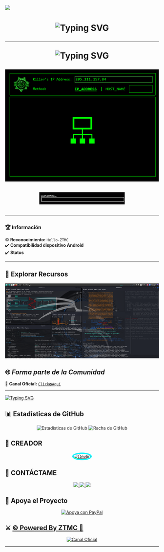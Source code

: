 
<img src="https://capsule-render.vercel.app/api?type=blur&height=300&color=gradient&text=HELLO%20-ZT15&fontColor=C0C0C0&descAlignY=39&descSize=22&stroke=9&animation=scaleIn&fontSize=60&reversal=true"/>


<h1 align="center">
<img src="https://readme-typing-svg.herokuapp.com?font=Fira+Code&size=40&pause=500&color=00F711FF&center=true&vCenter=true&width=500&lines=❕️+Fsociety+❕️+" alt="Typing SVG">
</p>

---


<img src="https://readme-typing-svg.herokuapp.com?font=Fira+Code&size=20&pause=500&color=00F711FF&center=true&vCenter=true&width=500&lines=💻Tengo+conocimientos+básicos+en+Hacking❗️+" alt="Typing SVG">


<p align="center">
  <img src="e9ea347d7bc199e10ac7f1592ce8abe5.gif" alt="Menú Principal">
</p>  

<p align="center">
  <img src="20250325_231611.gif" alt="Menú Principal">
</p>


---

### 🏆 **Información**  
©️ **Reconocimiento:** `Hello-ZTMC`  
✔️ **Compatibilidad dispositivo Android**  
✔️ **Status**

---
## 🚀 **Explorar Recursos**  
<p align="center">
  <img src="Captura de pantalla_2025-02-13_17-30-16.png" alt="Kirito-Bot">
</p>  


## 🌐 ***Forma parte de la Comunidad*** 

💬 **Canal Oficial:** [`Click❎️Aquí`](https://whatsapp.com/channel/0029Vb6alsm2phHPH5rSuO2U)  

---

[![Typing SVG](https://readme-typing-svg.demolab.com?font=Fira+Code&pause=400&color=00CCFF&lines=+Proyectos+disponibles;WhatsApp++✅️)](https://git.io/typing-svg)  

## 📊 **Estadísticas de GitHub**

<p align="center">
  <img src="https://github-readme-stats.vercel.app/api?username=deylinqff&repo=Kirito-Bot-MD&show_icons=true&theme=radical&hide_border=true" alt="Estadísticas de GitHub">
  <img src="https://github-readme-streak-stats.herokuapp.com/?user=deylinqff&repo=Kirito-Bot-MD&theme=radical&hide_border=true" alt="Racha de GitHub">
</p>

## 🌟 **CREADOR**

<p align="center">
  <a href="https://github.com/deylinqff" target="_blank">
    <img src="https://github.com/deylinqff.png" width="150" height="150" alt="Deylin" style="border-radius: 50%; border: 4px solid #00F7FF;"/>
  </a>
</p>

## 👑 **CONTÁCTAME**

<p align="center">
  <a href="https://github.com/Hello-ZT15">
    <img src="https://img.shields.io/badge/GitHub-Hello-181717?style=for-the-badge&logo=github">
  </a>
  <a href="https://wa.me/+51939467706?text=Fsociety">
    <img src="https://img.shields.io/badge/WhatsApp-Contactar-25D366?style=for-the-badge&logo=whatsapp">
  </a>
  <a href="mailto:zuritre25@gmail.com">
    <img src="https://img.shields.io/badge/Email-Enviame%20un%20un%20correo-EA4335?style=for-the-badge&logo=gmail">
  </a>
</p>

## 🎯 **Apoya el Proyecto**

<p align="center">
  <a href="zuritre25@gmail.com">
    <img src="https://img.shields.io/badge/Apoya mediante PayPal-000000?style=for-the-badge&logo=paypal&logoColor=white" alt="Apoya con PayPal" />
  </a>
</p>

## ⚔️ [© Powered By ZTMC 👑](https://Wa.me/51939467706)

<p align="center">
  <a href="https://whatsapp.com/channel/0029Vb6alsm2phHPH5rSuO2U" target="_blank">
    <img src="https://img.shields.io/badge/©%20Powered%20By%20Zuri-000000?style=for-the-badge&logo=whatsapp&logoColor=white" alt="Canal Oficial">
  </a>
</p>

---
